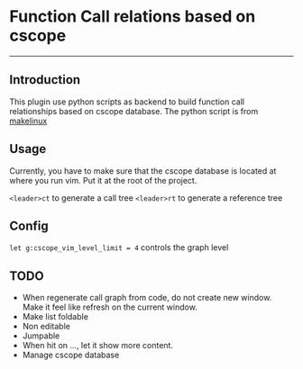 # Function Call relations based on cscope
---

## Introduction

This plugin use python scripts as backend to build function call relationships based on cscope database. 
The python script is from [makelinux](https://github.com/makelinux/linux_kernel_map/blob/master/srcxray.py)

## Usage

Currently, you have to make sure that the cscope database is located at where you run
vim. Put it at the root of the project.

`<leader>ct` to generate a call tree
`<leader>rt` to generate a reference tree

## Config

`let g:cscope_vim_level_limit = 4` controls the graph level

## TODO

- When regenerate call graph from code, do not create new window. Make it feel
  like refresh on the current window.
- Make list foldable
- Non editable
- Jumpable
- When hit on ..., let it show more content.
- Manage cscope database
